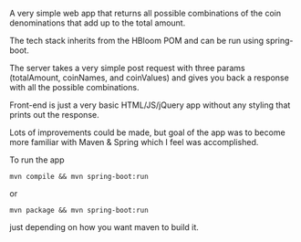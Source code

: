 A very simple web app that returns all possible combinations of the coin denominations that add up to the total amount.

The tech stack inherits from the HBloom POM and can be run using spring-boot.

The server takes a very simple post request with three params (totalAmount, coinNames, and coinValues) and gives you back a response with all the possible combinations.

Front-end is just a very basic HTML/JS/jQuery app without any styling that prints out the response.

Lots of improvements could be made, but goal of the app was to become more familiar with Maven & Spring which I feel was accomplished.

To run the app

```
mvn compile && mvn spring-boot:run
```

or
```
mvn package && mvn spring-boot:run
```

just depending on how you want maven to build it.
